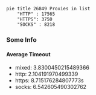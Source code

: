 
```mermaid
pie title 26849 Proxies in list
    "HTTP" : 17565
    "HTTPS": 3750
    "SOCKS" : 8218
```

### Some Info
#### Average Timeout

- mixed: 3.8300450215489366
- http: 2.104191970499339
- https: 8.715176284807773s
- socks: 6.542605490302762